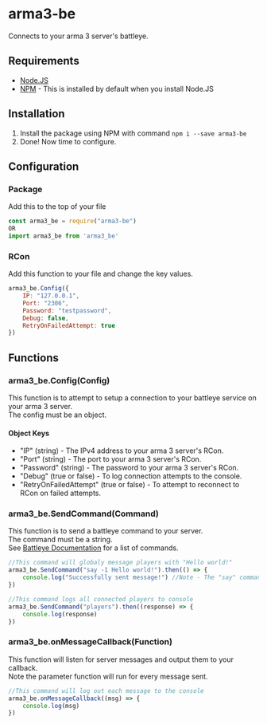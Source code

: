 # arma3-be
Connects to your arma 3 server's battleye.

## Requirements
- [Node.JS](https://nodejs.dev/)
- [NPM](https://www.npmjs.com/) - This is installed by default when you install Node.JS

## Installation
1. Install the package using NPM with command `npm i --save arma3-be`
2. Done! Now time to configure.

## Configuration
### Package
Add this to the top of your file
```javascript
const arma3_be = require("arma3-be")
OR
import arma3_be from 'arma3_be'
```
### RCon
Add this function to your file and change the key values.
```javascript
arma3_be.Config({
    IP: "127.0.0.1",
    Port: "2306",
    Password: "testpassword",
    Debug: false,
    RetryOnFailedAttempt: true
})
```

## Functions
### arma3_be.Config(Config)
This function is to attempt to setup a connection to your battleye service on your arma 3 server. <br />
The config must be an object.
#### Object Keys
- "IP" (string) - The IPv4 address to your arma 3 server's RCon.
- "Port" (string) - The port to your arma 3 server's RCon.
- "Password" (string) - The password to your arma 3 server's RCon.
- "Debug" (true or false) - To log connection attempts to the console.
- "RetryOnFailedAttempt" (true or false) - To attempt to reconnect to RCon on failed attempts.

### arma3_be.SendCommand(Command)
This function is to send a battleye command to your server. <br />
The command must be a string. <br />
See [Battleye Documentation](https://www.battleye.com/support/documentation/) for a list of commands.
```javascript
//This command will globaly message players with "Hello world!"
arma3_be.SendCommand("say -1 Hello world!").then(() => {
    console.log("Successfully sent message!") //Note - The "say" command has no response
})

//This command logs all connected players to console
arma3_be.SendCommand("players").then((response) => {
    console.log(response)
})
```

### arma3_be.onMessageCallback(Function)
This function will listen for server messages and output them to your callback. <br />
Note the parameter function will run for every message sent.
```javascript
//This command will log out each message to the console
arma3_be.onMessageCallback((msg) => {
    console.log(msg)
})
```